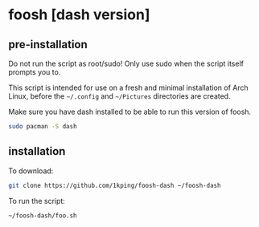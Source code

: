 # foosh [dash version]
## pre-installation
Do not run the script as root/sudo! Only use sudo when the script itself prompts you to.

This script is intended for use on a fresh and minimal installation of Arch Linux, before the ```~/.config``` and ```~/Pictures``` directories are created.

Make sure you have dash installed to be able to run this version of foosh.
```sh
sudo pacman -S dash
```
## installation
To download:
```sh
git clone https://github.com/1kping/foosh-dash ~/foosh-dash
```
To run the script:
```sh
~/foosh-dash/foo.sh
```
